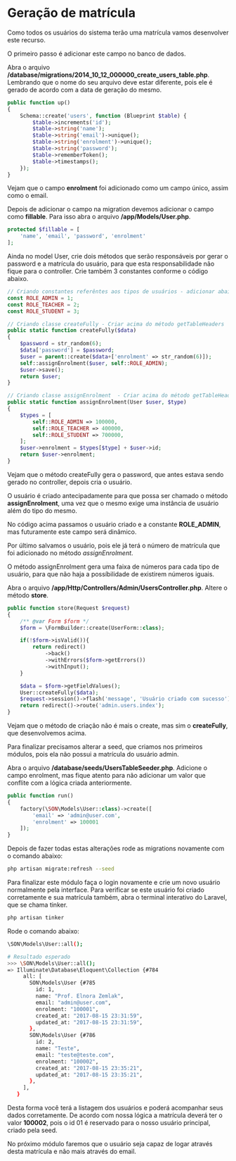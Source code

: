 # Geração de matrícula

Como todos os usuários do sistema terão uma matrícula vamos desenvolver este recurso.

O primeiro passo é adicionar este campo no banco de dados.

Abra o arquivo **/database/migrations/2014_10_12_000000_create_users_table.php**. Lembrando que o nome do seu arquivo deve estar diferente, pois ele é gerado de acordo com a data de geração do mesmo.

```php
public function up()
{
    Schema::create('users', function (Blueprint $table) {
        $table->increments('id');
        $table->string('name');
        $table->string('email')->unique();
        $table->string('enrolment')->unique();
        $table->string('password');
        $table->rememberToken();
        $table->timestamps();
    });
}
```

Vejam que o campo **enrolment** foi adicionado como um campo único, assim como o email.

Depois de adicionar o campo na migration devemos adicionar o campo como **fillable**. Para isso abra o arquivo **/app/Models/User.php**.

```php
protected $fillable = [
    'name', 'email', 'password', 'enrolment'
];
```

Ainda no model User, crie dois métodos que serão responsáveis por gerar o password e a matrícula do usuário, para que esta responsabilidade não fique para o controller. Crie também 3 constantes conforme o código abaixo.

```php
// Criando constantes referêntes aos tipos de usuários - adicionar abaixo da trait Notifiable
const ROLE_ADMIN = 1;
const ROLE_TEACHER = 2;
const ROLE_STUDENT = 3;

// Criando classe createFully - Criar acima do método getTableHeaders
public static function createFully($data)
{
    $password = str_random(6);
    $data['password'] = $password;
    $user = parent::create($data+['enrolment' => str_random(6)]);
    self::assignEnrolment($user, self::ROLE_ADMIN);
    $user->save();
    return $user;
}

// Criando classe assignEnrolment  - Criar acima do método getTableHeaders
public static function assignEnrolment(User $user, $type)
{
    $types = [
        self::ROLE_ADMIN => 100000,
        self::ROLE_TEACHER => 400000,
        self::ROLE_STUDENT => 700000,
    ];
    $user->enrolment = $types[$type] + $user->id;
    return $user->enrolment;
}
```

Vejam que o método createFully gera o password, que antes estava sendo gerado no controller, depois cria o usuário.

O usuário é criado antecipadamente para que possa ser chamado o método **assignEnrolment**, uma vez que o mesmo exige uma instância de usuário além do tipo do mesmo.

No código acima passamos o usuário criado e a constante **ROLE_ADMIN**, mas futuramente este campo será dinâmico.

Por último salvamos o usuário, pois ele já terá o número de matrícula que foi adicionado no método *assignEnrolment*.

O método assignEnrolment gera uma faixa de números para cada tipo de usuário, para que não haja a possíbilidade de existirem números iguais.

Abra o arquivo **/app/Http/Controllers/Admin/UsersController.php**. Altere o método **store**.

```php
public function store(Request $request)
{
    /** @var Form $form */
    $form = \FormBuilder::create(UserForm::class);

    if(!$form->isValid()){
        return redirect()
            ->back()
            ->withErrors($form->getErrors())
            ->withInput();
    }

    $data = $form->getFieldValues();
    User::createFully($data);
    $request->session()->flash('message', 'Usuário criado com sucesso');
    return redirect()->route('admin.users.index');
}
```

Vejam que o método de criação não é mais o create, mas sim o **createFully**, que desenvolvemos acima.

Para finalizar precisamos alterar a seed, que criamos nos primeiros módulos, pois ela não possui a matrícula do usuário admin.

Abra o arquivo **/database/seeds/UsersTableSeeder.php**. Adicione o campo enrolment, mas fique atento para não adicionar um valor que conflite com a lógica criada anteriormente.

```php
public function run()
{
    factory(\SON\Models\User::class)->create([
        'email' => 'admin@user.com',
        'enrolment' => 100001
    ]);
}
```

Depois de fazer todas estas alterações rode as migrations novamente com o comando abaixo:

```sh
php artisan migrate:refresh --seed
```

Para finalizar este módulo faça o login novamente e crie um novo usuário normalmente pela interface. Para verificar se este usuário foi criado corretamente e sua matrícula também, abra o terminal interativo do Laravel, que se chama tinker.

```sh
php artisan tinker
```

Rode o comando abaixo:

```sh
\SON\Models\User::all();

# Resultado esperado
>>> \SON\Models\User::all();
=> Illuminate\Database\Eloquent\Collection {#784
     all: [
       SON\Models\User {#785
         id: 1,
         name: "Prof. Elnora Zemlak",
         email: "admin@user.com",
         enrolment: "100001",
         created_at: "2017-08-15 23:31:59",
         updated_at: "2017-08-15 23:31:59",
       },
       SON\Models\User {#786
         id: 2,
         name: "Teste",
         email: "teste@teste.com",
         enrolment: "100002",
         created_at: "2017-08-15 23:35:21",
         updated_at: "2017-08-15 23:35:21",
       },
     ],
   }
```

Desta forma você terá a listagem dos usuários e poderá acompanhar seus dados corretamente. De acordo com nossa lógica a matrícula deverá ter o valor **100002**, pois o id 01 é reservado para o nosso usuário principal, criado pela seed.

No próximo módulo faremos que o usuário seja capaz de logar através desta matrícula e não mais através do email.
